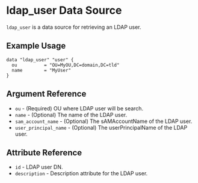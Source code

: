 # ldap_user Data Source

`ldap_user` is a data source for retrieving an LDAP user.

## Example Usage

```hcl
data "ldap_user" "user" {
  ou          = "OU=MyOU,DC=domain,DC=tld"
  name        = "MyUser"
}
```

## Argument Reference

* `ou` - (Required) OU where LDAP user will be search.
* `name` - (Optional) The name of the LDAP user.
* `sam_account_name` - (Optional) The sAMAccountName of the LDAP user.
* `user_principal_name` - (Optional) The userPrincipalName of the LDAP user.

## Attribute Reference

* `id` - LDAP user DN.
* `description` - Description attribute for the LDAP user.
